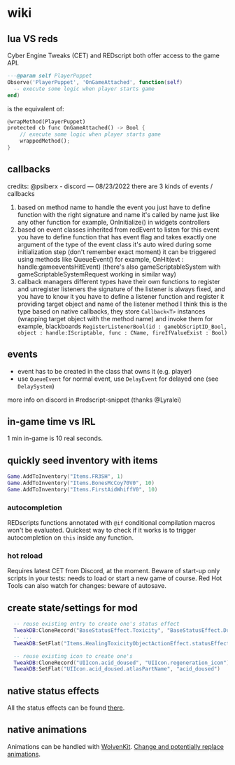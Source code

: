 # wiki

## lua VS reds

Cyber Engine Tweaks (CET) and REDscript both offer access to the game API.

```lua
---@param self PlayerPuppet
Observe('PlayerPuppet', 'OnGameAttached', function(self)
  -- execute some logic when player starts game
end)
```

is the equivalent of:

```rust
@wrapMethod(PlayerPuppet)
protected cb func OnGameAttached() -> Bool {
    // execute some logic when player starts game
    wrappedMethod();
}
```

## callbacks

credits: @psiberx - discord — 08/23/2022
there are 3 kinds of events / callbacks

1. based on method name
to handle the event you just have to define function with the right signature and name
it's called by name just like any other function
for example, OnInitialize() in widgets controllers
2. based on event classes inherited from redEvent
to listen for this event you have to define function that has event flag and takes exactly one argument of the type of the event class
it's auto wired during some initialization step (don't remember exact moment)
it can be triggered using methods like QueueEvent()
for example, OnHit(evt : handle:gameeventsHitEvent)
(there's also gameScriptableSystem with gameScriptableSystemRequest working in similar way)
3. callback managers
different types have their own functions to register and unregister listeners
the signature of the listener is always fixed, and you have to know it
you have to define a listener function and register it providing target object and name of the listener method
I think this is the type based on native callbacks, they store `Callback<T>` instances (wrapping target object with the method name) and invoke them
for example, blackboards `RegisterListenerBool(id : gamebbScriptID_Bool, object : handle:IScriptable, func : CName, fireIfValueExist : Bool)`

## events

- event has to be created in the class that owns it (e.g. player)
- use `QueueEvent` for normal event, use `DelayEvent` for delayed one (see `DelaySystem`)

more info on discord in #redscript-snippet (thanks @Lyralei)

## in-game time vs IRL

1 min in-game is 10 real seconds.

## quickly seed inventory with items

```lua
Game.AddToInventory("Items.FR3SH", 1)
Game.AddToInventory("Items.BonesMcCoy70V0", 10)
Game.AddToInventory("Items.FirstAidWhiffV0", 10)
```

### autocompletion

REDscripts functions annotated with `@if` conditional compilation macros won't be evaluated.
Quickest way to check if it works is to trigger autocompletion on `this` inside any function.

### hot reload

Requires latest CET from Discord, at the moment.
Beware of start-up only scripts in your tests: needs to load or start a new game of course.
Red Hot Tools can also watch for changes: beware of autosave.

## create state/settings for mod

```lua
  -- reuse existing entry to create one's status effect
  TweakDB:CloneRecord("BaseStatusEffect.Toxicity", "BaseStatusEffect.Drugged")
  -- ...
  TweakDB:SetFlat("Items.HealingToxicityObjectActionEffect.statusEffect", "BaseStatusEffect.Toxicity")
```

```lua
  -- reuse existing icon to create one's
  TweakDB:CloneRecord("UIIcon.acid_doused", "UIIcon.regeneration_icon")
  TweakDB:SetFlat("UIIcon.acid_doused.atlasPartName", "acid_doused")
```

## native status effects

All the status effects can be found [there](https://cyberpunk.fandom.com/wiki/Cyberpunk_2077_Status_Effects).

## native animations

Animations can be handled with [WolvenKit](https://wiki.redmodding.org/cyberpunk-2077-modding/modding/redmod/quick-guide#animation-modding).
[Change and potentially replace animations](https://wiki.redmodding.org/cyberpunk-2077-modding/developers/guides/quest/how-to-remove-an-animation-and-potentially-replace-it).
